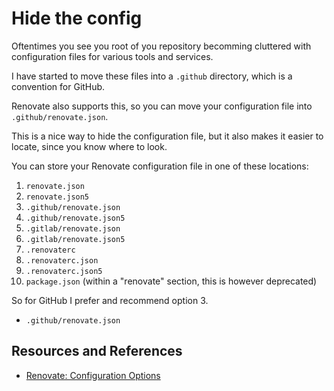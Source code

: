 # Hide the config

Oftentimes you see you root of you repository becomming cluttered with configuration files for various tools and services.

I have started to move these files into a `.github` directory, which is a convention for GitHub.

Renovate also supports this, so you can move your configuration file into `.github/renovate.json`.

This is a nice way to hide the configuration file, but it also makes it easier to locate, since you know where to look.

You can store your Renovate configuration file in one of these locations:

1. `renovate.json`
1. `renovate.json5`
1. `.github/renovate.json`
1. `.github/renovate.json5`
1. `.gitlab/renovate.json`
1. `.gitlab/renovate.json5`
1. `.renovaterc`
1. `.renovaterc.json`
1. `.renovaterc.json5`
1. `package.json` (within a "renovate" section, this is however deprecated)

So for GitHub I prefer and recommend option 3.

- `.github/renovate.json`

## Resources and References

- [Renovate: Configuration Options](https://docs.renovatebot.com/configuration-options/)
